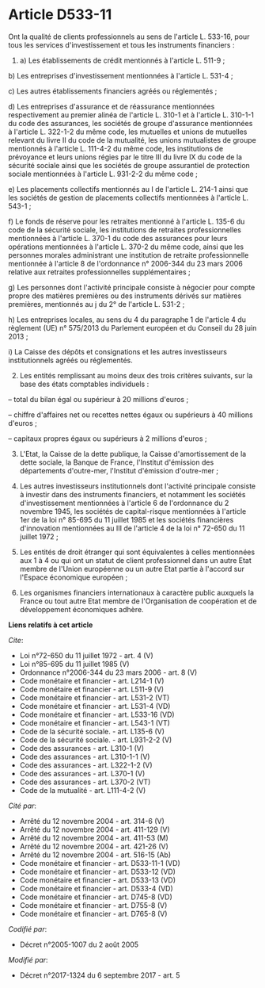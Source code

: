 # Article D533-11

Ont la qualité de clients professionnels au sens de l'article L. 533-16, pour tous les services d'investissement et tous les
instruments financiers : 

1. a) Les établissements de crédit mentionnés à l'article L. 511-9 ; 

b) Les entreprises d'investissement mentionnées à l'article L. 531-4 ; 

c) Les autres établissements financiers agréés ou réglementés ; 

d) Les entreprises d'assurance et de réassurance mentionnées respectivement au premier alinéa de l'article L. 310-1 et à
l'article L. 310-1-1 du code des assurances, les sociétés de groupe d'assurance mentionnées à l'article L. 322-1-2 du même
code, les mutuelles et unions de mutuelles relevant du livre II du code de la mutualité, les unions mutualistes de groupe
mentionnés à l'article L. 111-4-2 du même code, les institutions de prévoyance et leurs unions régies par le titre III du
livre IX du code de la sécurité sociale ainsi que les sociétés de groupe assurantiel de protection sociale mentionnées à
l'article L. 931-2-2 du même code ; 

e) Les placements collectifs mentionnés au I de l'article L. 214-1 ainsi que les sociétés de gestion de placements collectifs
mentionnées à l'article L. 543-1 ; 

f) Le fonds de réserve pour les retraites mentionné à l'article L. 135-6 du code de la sécurité sociale, les institutions de
retraites professionnelles mentionnées à l'article L. 370-1 du code des assurances pour leurs opérations mentionnées à
l'article L. 370-2 du même code, ainsi que les personnes morales administrant une institution de retraite professionnelle
mentionnée à l'article 8 de l'ordonnance n° 2006-344 du 23 mars 2006 relative aux retraites professionnelles
supplémentaires ; 

g) Les personnes dont l'activité principale consiste à négocier pour compte propre des matières premières ou des instruments
dérivés sur matières premières, mentionnés au j du 2° de l'article L. 531-2 ; 

h) Les entreprises locales, au sens du 4 du paragraphe 1 de l'article 4 du règlement (UE) n° 575/2013 du Parlement européen
et du Conseil du 28 juin 2013 ; 

i) La Caisse des dépôts et consignations et les autres investisseurs institutionnels agréés ou réglementés. 

2. Les entités remplissant au moins deux des trois critères suivants, sur la base des états comptables individuels : 

– total du bilan égal ou supérieur à 20 millions d'euros ; 

– chiffre d'affaires net ou recettes nettes égaux ou supérieurs à 40 millions d'euros ; 

– capitaux propres égaux ou supérieurs à 2 millions d'euros ; 

3. L'Etat, la Caisse de la dette publique, la Caisse d'amortissement de la dette sociale, la Banque de France, l'Institut
d'émission des départements d'outre-mer, l'Institut d'émission d'outre-mer ; 

4. Les autres investisseurs institutionnels dont l'activité principale consiste à investir dans des instruments financiers,
et notamment les sociétés d'investissement mentionnées à l'article 6 de l'ordonnance du 2 novembre 1945, les sociétés de
capital-risque mentionnées à l'article 1er de la loi n° 85-695 du 11 juillet 1985 et les sociétés financières d'innovation
mentionnées au III de l'article 4 de la loi n° 72-650 du 11 juillet 1972 ; 

5. Les entités de droit étranger qui sont équivalentes à celles mentionnées aux 1 à 4 ou qui ont un statut de client
professionnel dans un autre Etat membre de l'Union européenne ou un autre Etat partie à l'accord sur l'Espace économique
européen ; 

6. Les organismes financiers internationaux à caractère public auxquels la France ou tout autre Etat membre de l'Organisation
de coopération et de développement économiques adhère.

**Liens relatifs à cet article**

_Cite_:

  - Loi n°72-650 du 11 juillet 1972 - art. 4 (V)
  - Loi n°85-695 du 11 juillet 1985 (V)
  - Ordonnance n°2006-344 du 23 mars 2006 - art. 8 (V)
  - Code monétaire et financier - art. L214-1 (V)
  - Code monétaire et financier - art. L511-9 (V)
  - Code monétaire et financier - art. L531-2 (VT)
  - Code monétaire et financier - art. L531-4 (VD)
  - Code monétaire et financier - art. L533-16 (VD)
  - Code monétaire et financier - art. L543-1 (VT)
  - Code de la sécurité sociale. - art. L135-6 (V)
  - Code de la sécurité sociale. - art. L931-2-2 (V)
  - Code des assurances - art. L310-1 (V)
  - Code des assurances - art. L310-1-1 (V)
  - Code des assurances - art. L322-1-2 (V)
  - Code des assurances - art. L370-1 (V)
  - Code des assurances - art. L370-2 (VT)
  - Code de la mutualité - art. L111-4-2 (V)

_Cité par_:

  - Arrêté du 12 novembre 2004 - art. 314-6 (V)
  - Arrêté du 12 novembre 2004 - art. 411-129 (V)
  - Arrêté du 12 novembre 2004 - art. 411-53 (M)
  - Arrêté du 12 novembre 2004 - art. 421-26 (V)
  - Arrêté du 12 novembre 2004 - art. 516-15 (Ab)
  - Code monétaire et financier - art. D533-11-1 (VD)
  - Code monétaire et financier - art. D533-12 (VD)
  - Code monétaire et financier - art. D533-13 (VD)
  - Code monétaire et financier - art. D533-4 (VD)
  - Code monétaire et financier - art. D745-8 (VD)
  - Code monétaire et financier - art. D755-8 (V)
  - Code monétaire et financier - art. D765-8 (V)

_Codifié par_:

  - Décret n°2005-1007 du 2 août 2005

_Modifié par_:

  - Décret n°2017-1324 du 6 septembre 2017 - art. 5
